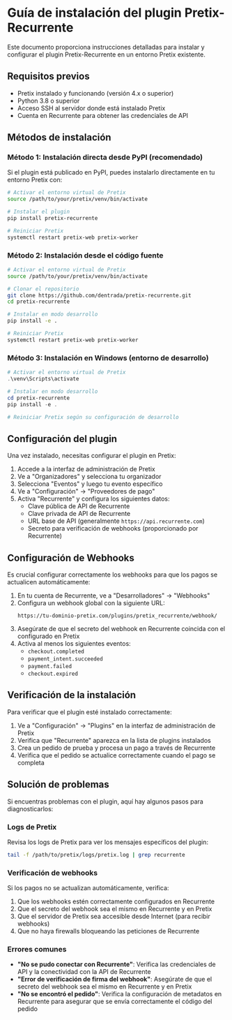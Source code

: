 # Guía de instalación del plugin Pretix-Recurrente

Este documento proporciona instrucciones detalladas para instalar y configurar el plugin Pretix-Recurrente en un entorno Pretix existente.

## Requisitos previos

- Pretix instalado y funcionando (versión 4.x o superior)
- Python 3.8 o superior
- Acceso SSH al servidor donde está instalado Pretix
- Cuenta en Recurrente para obtener las credenciales de API

## Métodos de instalación

### Método 1: Instalación directa desde PyPI (recomendado)

Si el plugin está publicado en PyPI, puedes instalarlo directamente en tu entorno Pretix con:

```bash
# Activar el entorno virtual de Pretix
source /path/to/your/pretix/venv/bin/activate

# Instalar el plugin
pip install pretix-recurrente

# Reiniciar Pretix
systemctl restart pretix-web pretix-worker
```

### Método 2: Instalación desde el código fuente

```bash
# Activar el entorno virtual de Pretix
source /path/to/your/pretix/venv/bin/activate

# Clonar el repositorio
git clone https://github.com/dentrada/pretix-recurrente.git
cd pretix-recurrente

# Instalar en modo desarrollo
pip install -e .

# Reiniciar Pretix
systemctl restart pretix-web pretix-worker
```

### Método 3: Instalación en Windows (entorno de desarrollo)

```powershell
# Activar el entorno virtual de Pretix
.\venv\Scripts\activate

# Instalar en modo desarrollo
cd pretix-recurrente
pip install -e .

# Reiniciar Pretix según su configuración de desarrollo
```

## Configuración del plugin

Una vez instalado, necesitas configurar el plugin en Pretix:

1. Accede a la interfaz de administración de Pretix
2. Ve a "Organizadores" y selecciona tu organizador
3. Selecciona "Eventos" y luego tu evento específico
4. Ve a "Configuración" → "Proveedores de pago"
5. Activa "Recurrente" y configura los siguientes datos:
   - Clave pública de API de Recurrente
   - Clave privada de API de Recurrente
   - URL base de API (generalmente `https://api.recurrente.com`)
   - Secreto para verificación de webhooks (proporcionado por Recurrente)

## Configuración de Webhooks

Es crucial configurar correctamente los webhooks para que los pagos se actualicen automáticamente:

1. En tu cuenta de Recurrente, ve a "Desarrolladores" → "Webhooks"
2. Configura un webhook global con la siguiente URL:
   ```
   https://tu-dominio-pretix.com/plugins/pretix_recurrente/webhook/
   ```
3. Asegúrate de que el secreto del webhook en Recurrente coincida con el configurado en Pretix
4. Activa al menos los siguientes eventos:
   - `checkout.completed`
   - `payment_intent.succeeded`
   - `payment.failed`
   - `checkout.expired`

## Verificación de la instalación

Para verificar que el plugin esté instalado correctamente:

1. Ve a "Configuración" → "Plugins" en la interfaz de administración de Pretix
2. Verifica que "Recurrente" aparezca en la lista de plugins instalados
3. Crea un pedido de prueba y procesa un pago a través de Recurrente
4. Verifica que el pedido se actualice correctamente cuando el pago se completa

## Solución de problemas

Si encuentras problemas con el plugin, aquí hay algunos pasos para diagnosticarlos:

### Logs de Pretix

Revisa los logs de Pretix para ver los mensajes específicos del plugin:

```bash
tail -f /path/to/pretix/logs/pretix.log | grep recurrente
```

### Verificación de webhooks

Si los pagos no se actualizan automáticamente, verifica:

1. Que los webhooks estén correctamente configurados en Recurrente
2. Que el secreto del webhook sea el mismo en Recurrente y en Pretix
3. Que el servidor de Pretix sea accesible desde Internet (para recibir webhooks)
4. Que no haya firewalls bloqueando las peticiones de Recurrente

### Errores comunes

- **"No se pudo conectar con Recurrente"**: Verifica las credenciales de API y la conectividad con la API de Recurrente
- **"Error de verificación de firma del webhook"**: Asegúrate de que el secreto del webhook sea el mismo en Recurrente y en Pretix
- **"No se encontró el pedido"**: Verifica la configuración de metadatos en Recurrente para asegurar que se envía correctamente el código del pedido
